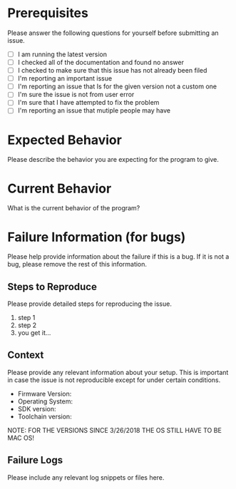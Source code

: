 # Prerequisites

Please answer the following questions for yourself before submitting an issue.

- [ ] I am running the latest version
- [ ] I checked all of the documentation and found no answer
- [ ] I checked to make sure that this issue has not already been filed
- [ ] I'm reporting an important issue
- [ ] I'm reporting an issue that Is for the given version not a custom one
- [ ] I'm sure the issue is not from user error
- [ ] I'm sure that I have attempted to fix the problem
- [ ] I'm reporting an issue that mutiple people may have

# Expected Behavior

Please describe the behavior you are expecting for the program to give.

# Current Behavior

What is the current behavior of the program?

# Failure Information (for bugs)

Please help provide information about the failure if this is a bug. If it is not a bug, please remove the rest of this information.

## Steps to Reproduce

Please provide detailed steps for reproducing the issue.

1. step 1
2. step 2
3. you get it...

## Context

Please provide any relevant information about your setup. This is important in case the issue is not reproducible except for under certain conditions.

* Firmware Version:
* Operating System:
* SDK version:
* Toolchain version:

NOTE: FOR THE VERSIONS SINCE 3/26/2018 THE OS STILL HAVE TO BE MAC OS!

## Failure Logs

Please include any relevant log snippets or files here.
